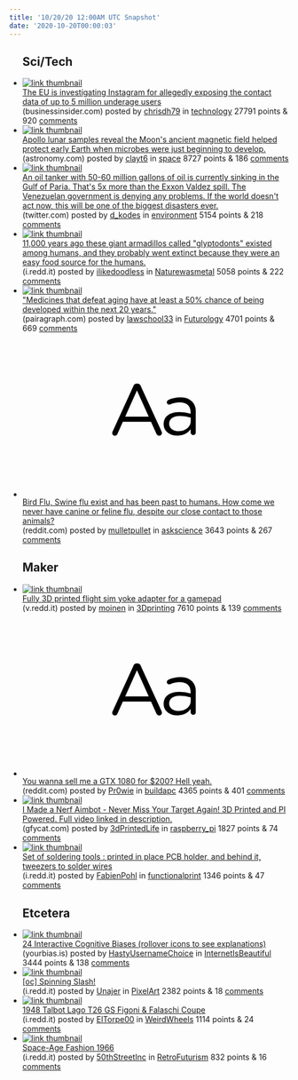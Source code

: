 ```yaml
---
title: '10/20/20 12:00AM UTC Snapshot'
date: '2020-10-20T00:00:03'
---
```

<ul>
<h2>Sci/Tech</h2>

<li><a href='https://www.businessinsider.com/facebook-instagram-eu-investigation-allegedly-exposed-data-underage-users-2020-10'><img src='https://a.thumbs.redditmedia.com/N98CACBWtHiU0KdQ_2eLGi1dKylUyZf_drgjJMVzFI4.jpg' alt='link thumbnail'></a><div><div class='linkTitle'><a href='https://www.businessinsider.com/facebook-instagram-eu-investigation-allegedly-exposed-data-underage-users-2020-10'>The EU is investigating Instagram for allegedly exposing the contact data of up to 5 million underage users</a></div>(businessinsider.com) posted by <a href='https://www.reddit.com/user/chrisdh79'>chrisdh79</a> in <a href='https://www.reddit.com/r/technology'>technology</a> 27791 points & 920 <a href='https://www.reddit.com/r/technology/comments/je02ft/the_eu_is_investigating_instagram_for_allegedly/'>comments</a></div></li>

<li><a href='https://astronomy.com/news/2020/10/the-moons-ancient-magnetic-field-helped-protect-the-young-earth'><img src='https://b.thumbs.redditmedia.com/7D2pxOTAk4lF20_wO8DUiSh5FmXmByUxkWO8UXn5pNs.jpg' alt='link thumbnail'></a><div><div class='linkTitle'><a href='https://astronomy.com/news/2020/10/the-moons-ancient-magnetic-field-helped-protect-the-young-earth'>Apollo lunar samples reveal the Moon's ancient magnetic field helped protect early Earth when microbes were just beginning to develop.</a></div>(astronomy.com) posted by <a href='https://www.reddit.com/user/clayt6'>clayt6</a> in <a href='https://www.reddit.com/r/space'>space</a> 8727 points & 186 <a href='https://www.reddit.com/r/space/comments/je4egi/apollo_lunar_samples_reveal_the_moons_ancient/'>comments</a></div></li>

<li><a href='https://twitter.com/davenewworld_2/status/1317461604485791744?s=21'><img src='https://b.thumbs.redditmedia.com/fYjEZI6ybh7MfhvTObavFXHzErJTPZRY4GnBPwE2QwQ.jpg' alt='link thumbnail'></a><div><div class='linkTitle'><a href='https://twitter.com/davenewworld_2/status/1317461604485791744?s=21'>An oil tanker with 50-60 million gallons of oil is currently sinking in the Gulf of Paria. That's 5x more than the Exxon Valdez spill. The Venezuelan government is denying any problems. If the world doesn't act now, this will be one of the biggest disasters ever.</a></div>(twitter.com) posted by <a href='https://www.reddit.com/user/d_kodes'>d_kodes</a> in <a href='https://www.reddit.com/r/environment'>environment</a> 5154 points & 218 <a href='https://www.reddit.com/r/environment/comments/jdyttr/an_oil_tanker_with_5060_million_gallons_of_oil_is/'>comments</a></div></li>

<li><a href='https://i.redd.it/16ffwrhgg0u51.jpg'><img src='https://b.thumbs.redditmedia.com/J74LLl6INX0qEinmiC76AUqxYYSxZ6aEXI8XxbzWe7o.jpg' alt='link thumbnail'></a><div><div class='linkTitle'><a href='https://i.redd.it/16ffwrhgg0u51.jpg'>11,000 years ago these giant armadillos called "glyptodonts" existed among humans, and they probably went extinct because they were an easy food source for the humans.</a></div>(i.redd.it) posted by <a href='https://www.reddit.com/user/ilikedoodless'>ilikedoodless</a> in <a href='https://www.reddit.com/r/Naturewasmetal'>Naturewasmetal</a> 5058 points & 222 <a href='https://www.reddit.com/r/Naturewasmetal/comments/jdxtc7/11000_years_ago_these_giant_armadillos_called/'>comments</a></div></li>

<li><a href='https://www.pairagraph.com/dialogue/952f0d63098645af9ed547880fca3a20'><img src='https://b.thumbs.redditmedia.com/tSHNRo6dkGWUtkN3Qk0a2xIqdQPWY1_6quUpiji_Fvg.jpg' alt='link thumbnail'></a><div><div class='linkTitle'><a href='https://www.pairagraph.com/dialogue/952f0d63098645af9ed547880fca3a20'>"Medicines that defeat aging have at least a 50% chance of being developed within the next 20 years."</a></div>(pairagraph.com) posted by <a href='https://www.reddit.com/user/lawschool33'>lawschool33</a> in <a href='https://www.reddit.com/r/Futurology'>Futurology</a> 4701 points & 669 <a href='https://www.reddit.com/r/Futurology/comments/je6yaq/medicines_that_defeat_aging_have_at_least_a_50/'>comments</a></div></li>

<li><a href='https://www.reddit.com/r/askscience/comments/je2y1i/bird_flu_swine_flu_exist_and_has_been_past_to/'><svg version='1.1' viewBox='-34 -12 104 64' preserveAspectRatio='xMidYMid slice' xmlns='http://www.w3.org/2000/svg' xmlns:xlink='http://www.w3.org/1999/xlink'>
    <title>text link thumbnail</title>
    <path d='M12.19,8.84a1.45,1.45,0,0,0-1.4-1h-.12a1.46,1.46,0,0,0-1.42,1L1.14,26.56a1.29,1.29,0,0,0-.14.59,1,1,0,0,0,1,1,1.12,1.12,0,0,0,1.08-.77l2.08-4.65h11l2.08,4.59a1.24,1.24,0,0,0,1.12.83,1.08,1.08,0,0,0,1.08-1.08,1.64,1.64,0,0,0-.14-.57ZM6.08,20.71l4.59-10.22,4.6,10.22Z'>
    </path>
    <path d='M32.24,14.78A6.35,6.35,0,0,0,27.6,13.2a11.36,11.36,0,0,0-4.7,1,1,1,0,0,0-.58.89,1,1,0,0,0,.94.92,1.23,1.23,0,0,0,.39-.08,8.87,8.87,0,0,1,3.72-.81c2.7,0,4.28,1.33,4.28,3.92v.5a15.29,15.29,0,0,0-4.42-.61c-3.64,0-6.14,1.61-6.14,4.64v.05c0,2.95,2.7,4.48,5.37,4.48a6.29,6.29,0,0,0,5.19-2.48V26.9a1,1,0,0,0,1,1,1,1,0,0,0,1-1.06V19A5.71,5.71,0,0,0,32.24,14.78Zm-.56,7.7c0,2.28-2.17,3.89-4.81,3.89-1.94,0-3.61-1.06-3.61-2.86v-.06c0-1.8,1.5-3,4.2-3a15.2,15.2,0,0,1,4.22.61Z'>
    </path>
    </svg></a><div><div class='linkTitle'><a href='https://www.reddit.com/r/askscience/comments/je2y1i/bird_flu_swine_flu_exist_and_has_been_past_to/'>Bird Flu, Swine flu exist and has been past to humans. How come we never have canine or feline flu, despite our close contact to those animals?</a></div>(reddit.com) posted by <a href='https://www.reddit.com/user/mulletpullet'>mulletpullet</a> in <a href='https://www.reddit.com/r/askscience'>askscience</a> 3643 points & 267 <a href='https://www.reddit.com/r/askscience/comments/je2y1i/bird_flu_swine_flu_exist_and_has_been_past_to/'>comments</a></div></li>

<h2>Maker</h2>

<li><a href='https://v.redd.it/7dmp7s4dl0u51'><img src='https://b.thumbs.redditmedia.com/z6P-ZA9sI6saksg5aHG5q_PNFmPcl9m-jNOXM7qJi1Q.jpg' alt='link thumbnail'></a><div><div class='linkTitle'><a href='https://v.redd.it/7dmp7s4dl0u51'>Fully 3D printed flight sim yoke adapter for a gamepad</a></div>(v.redd.it) posted by <a href='https://www.reddit.com/user/moinen'>moinen</a> in <a href='https://www.reddit.com/r/3Dprinting'>3Dprinting</a> 7610 points & 139 <a href='https://www.reddit.com/r/3Dprinting/comments/jdy4vn/fully_3d_printed_flight_sim_yoke_adapter_for_a/'>comments</a></div></li>

<li><a href='https://www.reddit.com/r/buildapc/comments/je0jac/you_wanna_sell_me_a_gtx_1080_for_200_hell_yeah/'><svg version='1.1' viewBox='-34 -12 104 64' preserveAspectRatio='xMidYMid slice' xmlns='http://www.w3.org/2000/svg' xmlns:xlink='http://www.w3.org/1999/xlink'>
    <title>text link thumbnail</title>
    <path d='M12.19,8.84a1.45,1.45,0,0,0-1.4-1h-.12a1.46,1.46,0,0,0-1.42,1L1.14,26.56a1.29,1.29,0,0,0-.14.59,1,1,0,0,0,1,1,1.12,1.12,0,0,0,1.08-.77l2.08-4.65h11l2.08,4.59a1.24,1.24,0,0,0,1.12.83,1.08,1.08,0,0,0,1.08-1.08,1.64,1.64,0,0,0-.14-.57ZM6.08,20.71l4.59-10.22,4.6,10.22Z'>
    </path>
    <path d='M32.24,14.78A6.35,6.35,0,0,0,27.6,13.2a11.36,11.36,0,0,0-4.7,1,1,1,0,0,0-.58.89,1,1,0,0,0,.94.92,1.23,1.23,0,0,0,.39-.08,8.87,8.87,0,0,1,3.72-.81c2.7,0,4.28,1.33,4.28,3.92v.5a15.29,15.29,0,0,0-4.42-.61c-3.64,0-6.14,1.61-6.14,4.64v.05c0,2.95,2.7,4.48,5.37,4.48a6.29,6.29,0,0,0,5.19-2.48V26.9a1,1,0,0,0,1,1,1,1,0,0,0,1-1.06V19A5.71,5.71,0,0,0,32.24,14.78Zm-.56,7.7c0,2.28-2.17,3.89-4.81,3.89-1.94,0-3.61-1.06-3.61-2.86v-.06c0-1.8,1.5-3,4.2-3a15.2,15.2,0,0,1,4.22.61Z'>
    </path>
    </svg></a><div><div class='linkTitle'><a href='https://www.reddit.com/r/buildapc/comments/je0jac/you_wanna_sell_me_a_gtx_1080_for_200_hell_yeah/'>You wanna sell me a GTX 1080 for $200? Hell yeah.</a></div>(reddit.com) posted by <a href='https://www.reddit.com/user/Pr0wie'>Pr0wie</a> in <a href='https://www.reddit.com/r/buildapc'>buildapc</a> 4365 points & 401 <a href='https://www.reddit.com/r/buildapc/comments/je0jac/you_wanna_sell_me_a_gtx_1080_for_200_hell_yeah/'>comments</a></div></li>

<li><a href='https://gfycat.com/jealouscleandiplodocus'><img src='https://b.thumbs.redditmedia.com/ATFA1q5XP30dxhJBppXdfG53DvIEoYLDSnMRkKInukI.jpg' alt='link thumbnail'></a><div><div class='linkTitle'><a href='https://gfycat.com/jealouscleandiplodocus'>I Made a Nerf Aimbot - Never Miss Your Target Again! 3D Printed and PI Powered. Full video linked in description.</a></div>(gfycat.com) posted by <a href='https://www.reddit.com/user/3dPrintedLife'>3dPrintedLife</a> in <a href='https://www.reddit.com/r/raspberry_pi'>raspberry_pi</a> 1827 points & 74 <a href='https://www.reddit.com/r/raspberry_pi/comments/je2f5h/i_made_a_nerf_aimbot_never_miss_your_target_again/'>comments</a></div></li>

<li><a href='https://i.redd.it/hfw9ms8jtzt51.jpg'><img src='https://b.thumbs.redditmedia.com/rNNSp4LD6tPFtS2Lt3CGInMIUoyMxf3V_b1tWnGL6_U.jpg' alt='link thumbnail'></a><div><div class='linkTitle'><a href='https://i.redd.it/hfw9ms8jtzt51.jpg'>Set of soldering tools : printed in place PCB holder, and behind it, tweezers to solder wires</a></div>(i.redd.it) posted by <a href='https://www.reddit.com/user/FabienPohl'>FabienPohl</a> in <a href='https://www.reddit.com/r/functionalprint'>functionalprint</a> 1346 points & 47 <a href='https://www.reddit.com/r/functionalprint/comments/jdwd0g/set_of_soldering_tools_printed_in_place_pcb/'>comments</a></div></li>

<h2>Etcetera</h2>

<li><a href='https://yourbias.is/'><img src='https://b.thumbs.redditmedia.com/EqGjemwvWcGEsV572PS1XCKOCkQiF9gUxHQ-ciRq7Mo.jpg' alt='link thumbnail'></a><div><div class='linkTitle'><a href='https://yourbias.is/'>24 Interactive Cognitive Biases (rollover icons to see explanations)</a></div>(yourbias.is) posted by <a href='https://www.reddit.com/user/HastyUsernameChoice'>HastyUsernameChoice</a> in <a href='https://www.reddit.com/r/InternetIsBeautiful'>InternetIsBeautiful</a> 3444 points & 138 <a href='https://www.reddit.com/r/InternetIsBeautiful/comments/jdzq7d/24_interactive_cognitive_biases_rollover_icons_to/'>comments</a></div></li>

<li><a href='https://i.redd.it/lgcfc68mq2u51.gif'><img src='https://b.thumbs.redditmedia.com/HJRsqZmqYvB5UbN0-qNrGR5UC1i_BZO1wDywrayhvLA.jpg' alt='link thumbnail'></a><div><div class='linkTitle'><a href='https://i.redd.it/lgcfc68mq2u51.gif'>[oc] Spinning Slash!</a></div>(i.redd.it) posted by <a href='https://www.reddit.com/user/Unajer'>Unajer</a> in <a href='https://www.reddit.com/r/PixelArt'>PixelArt</a> 2382 points & 18 <a href='https://www.reddit.com/r/PixelArt/comments/je4cg6/oc_spinning_slash/'>comments</a></div></li>

<li><a href='https://i.redd.it/3od2gxcst0u51.png'><img src='https://a.thumbs.redditmedia.com/I6Fc7a0_1WU4Agus59U-g95JZo8pSyMSv2fuw7uGq00.jpg' alt='link thumbnail'></a><div><div class='linkTitle'><a href='https://i.redd.it/3od2gxcst0u51.png'>1948 Talbot Lago T26 GS Figoni &amp; Falaschi Coupe</a></div>(i.redd.it) posted by <a href='https://www.reddit.com/user/ElTorpe00'>ElTorpe00</a> in <a href='https://www.reddit.com/r/WeirdWheels'>WeirdWheels</a> 1114 points & 24 <a href='https://www.reddit.com/r/WeirdWheels/comments/jdyl9j/1948_talbot_lago_t26_gs_figoni_falaschi_coupe/'>comments</a></div></li>

<li><a href='https://i.redd.it/3qyggvxyf2u51.jpg'><img src='https://b.thumbs.redditmedia.com/bgDkPqf6V4UQ0c_xDRdY-wCmA-5b3ZoMRFibHcRFSlk.jpg' alt='link thumbnail'></a><div><div class='linkTitle'><a href='https://i.redd.it/3qyggvxyf2u51.jpg'>Space-Age Fashion 1966</a></div>(i.redd.it) posted by <a href='https://www.reddit.com/user/50thStreetInc'>50thStreetInc</a> in <a href='https://www.reddit.com/r/RetroFuturism'>RetroFuturism</a> 832 points & 16 <a href='https://www.reddit.com/r/RetroFuturism/comments/je36zb/spaceage_fashion_1966/'>comments</a></div></li>

</ul>

